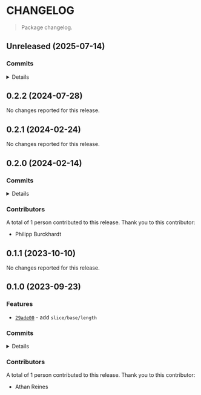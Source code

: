 # CHANGELOG

> Package changelog.

<section class="release" id="unreleased">

## Unreleased (2025-07-14)

<section class="commits">

### Commits

<details>

-   [`0d8ee2d`](https://github.com/stdlib-js/stdlib/commit/0d8ee2dd2425d7414487f65940dfc4c25c79ad1d) - **docs:** update related packages sections [(#4334)](https://github.com/stdlib-js/stdlib/pull/4334) _(by stdlib-bot)_

</details>

</section>

<!-- /.commits -->

</section>

<!-- /.release -->

<section class="release" id="v0.2.2">

## 0.2.2 (2024-07-28)

No changes reported for this release.

</section>

<!-- /.release -->

<section class="release" id="v0.2.1">

## 0.2.1 (2024-02-24)

No changes reported for this release.

</section>

<!-- /.release -->

<section class="release" id="v0.2.0">

## 0.2.0 (2024-02-14)

<section class="commits">

### Commits

<details>

-   [`dea49e0`](https://github.com/stdlib-js/stdlib/commit/dea49e03ab5571233e3da26835a6a6d3256d5737) - **docs:** use single quotes in require calls instead of backticks _(by Philipp Burckhardt)_

</details>

</section>

<!-- /.commits -->

<section class="contributors">

### Contributors

A total of 1 person contributed to this release. Thank you to this contributor:

-   Philipp Burckhardt

</section>

<!-- /.contributors -->

</section>

<!-- /.release -->

<section class="release" id="v0.1.1">

## 0.1.1 (2023-10-10)

No changes reported for this release.

</section>

<!-- /.release -->

<section class="release" id="v0.1.0">

## 0.1.0 (2023-09-23)

<section class="features">

### Features

-   [`29ade00`](https://github.com/stdlib-js/stdlib/commit/29ade00a1961506c579aae2b29959927788fb094) - add `slice/base/length`

</section>

<!-- /.features -->

<section class="commits">

### Commits

<details>

-   [`5a694f7`](https://github.com/stdlib-js/stdlib/commit/5a694f7833f40dd5224da58a4b23c96b7f93adee) - **docs:** fix comment _(by Athan Reines)_
-   [`a5041c0`](https://github.com/stdlib-js/stdlib/commit/a5041c0dac46592c1a3b6ea4c77ac03890facb85) - **bench:** update assertion _(by Athan Reines)_
-   [`d205fcd`](https://github.com/stdlib-js/stdlib/commit/d205fcd0ead3f948aa3ed2e102518782e8641721) - **docs:** fix missing period _(by Athan Reines)_
-   [`29ade00`](https://github.com/stdlib-js/stdlib/commit/29ade00a1961506c579aae2b29959927788fb094) - **feat:** add `slice/base/length` _(by Athan Reines)_

</details>

</section>

<!-- /.commits -->

<section class="contributors">

### Contributors

A total of 1 person contributed to this release. Thank you to this contributor:

-   Athan Reines

</section>

<!-- /.contributors -->

</section>

<!-- /.release -->

